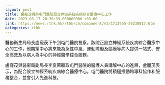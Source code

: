 ```yaml
---
layout: post
title: 盧寵茂視察屯門醫院設立神經系統疾病綜合醫療中心工作
date: 2023-08-17 20:36:39.000000000 +08:00
link: https://news.rthk.hk/rthk/ch/component/k2/1713955-20230817.htm
categories: rthk
---
```


醫務衞生局局長盧寵茂下午到屯門醫院視察，該院正設立神經系統疾病綜合醫療中心的工作，他期望中心將來能為急性中風、運動障礙及腦癇等病人提供一站式、安全高效及以病人為中心的神經醫學綜合服務。
 
盧寵茂與醫衞局副局長李夏茵聽取屯門醫院的醫護人員講解中心的進展，盧寵茂表示，為配合設立神經系統疾病綜合醫療中心，屯門醫院將積極推動跨專科協作和服務整合，並會引入先進科技。
